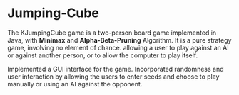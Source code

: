 # Jumping-Cube

The KJumpingCube game is a two-person board game implemented in Java, with **Minimax** and **Alpha-Beta-Pruning** Algorithm. It is a pure strategy game, involving no element of chance. allowing a user to play against an AI or against another person, or to allow the computer to play itself.

Implemented a GUI interface for the game. Incorporated randomness and user interaction by allowing the users to enter seeds and choose to play manually or using an AI against the opponent.
